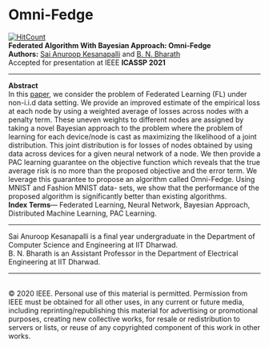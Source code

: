 # Omni-Fedge
[![HitCount](http://hits.dwyl.com/ksanu1998/https://githubcom/ksanu1998/Omni-Fedge.svg)](http://hits.dwyl.com/ksanu1998/https://githubcom/ksanu1998/Omni-Fedge)<br>
<b>Federated Algorithm With Bayesian Approach: Omni-Fedge</b> <br>
<b>Authors:</b> <a href="https://ksanu1998.github.io">Sai Anuroop Kesanapalli</a> and <a href="https://bharathbettagerenagaraja.wordpress.com">B. N. Bharath</a> <br>
Accepted for presentation at IEEE <b>ICASSP 2021</b> <br>
<hr>
<b>Abstract</b> <br>
In this <a href="https://github.com/ksanu1998/Omni-Fedge/blob/main/kesanapalli.pdf">paper</a>, we consider the problem of Federated Learning (FL) under non-i.i.d data setting. We provide an improved estimate of the empirical loss at each node by using a weighted average of losses across nodes with a penalty term. These uneven weights to different nodes are assigned by taking a novel Bayesian approach to the problem where the problem of learning for each device/node is cast as maximizing the likelihood of a joint distribution. This joint distribution is for losses of nodes obtained by using data across devices for a given neural network of a node. We then provide a PAC learning guarantee on the objective function which reveals that the true average risk is no more than the proposed objective and the error term. We leverage this guarantee to propose an algorithm called Omni-Fedge. Using MNIST and Fashion MNIST data- sets, we show that the performance of the proposed algorithm is significantly better than existing algorithms. <br>
<b>Index Terms</b>— Federated Learning, Neural Network, Bayesian Approach, Distributed Machine Learning, PAC Learning.<br>
<hr>
Sai Anuroop Kesanapalli is a final year undergraduate in the Department of Computer Science and Engineering at IIT Dharwad. <br>
B. N. Bharath is an Assistant Professor in the Department of Electrical Engineering at IIT Dharwad. <br>
<hr><br>
© 2020 IEEE. Personal use of this material is permitted. Permission from IEEE must be obtained for all other uses, in any current or future media, including reprinting/republishing this material for advertising or promotional purposes, creating new collective works, for resale or redistribution to servers or lists, or reuse of any copyrighted component of this work in other works.
